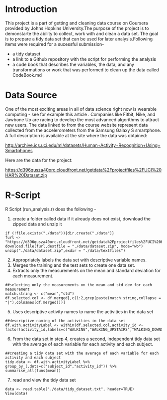 
# Introduction

This project is a part of getting and cleaning data course on Coursera provided by Johns Hopkins University.The purpose of the project is to demonstarte the ability to collect, work with and clean a data set. The goal is to prepare a tidy data set that can be used for later analysis.Following items were required for a sucessful submission-
* a tidy dataset
* a link to a Github repository with the script for performing the analysis
* a code book that describes the variables, the data, and any transformations or work that was performed to clean up the data called CodeBook.md

# Data Source

One of the most exciting areas in all of data science right now is wearable computing - see for example this article . Companies like Fitbit, Nike, and Jawbone Up are racing to develop the most advanced algorithms to attract new users. The data linked to from the course website represent data collected from the accelerometers from the Samsung Galaxy S smartphone. A full description is available at the site where the data was obtained:

http://archive.ics.uci.edu/ml/datasets/Human+Activity+Recognition+Using+Smartphones

Here are the data for the project:

https://d396qusza40orc.cloudfront.net/getdata%2Fprojectfiles%2FUCI%20HAR%20Dataset.zip

# R-Script
R Script (run_analysis.r) does the following -
1. create a folder called data if it already does not exist, download the zipped data and unzip it
```
if (!file.exists("./data")){dir.create("./data")}
furl <- "https://d396qusza40orc.cloudfront.net/getdata%2Fprojectfiles%2FUCI%20HAR%20Dataset.zip"
download.file(furl,destfile = "./data/dataset.zip", mode="wb")
unzip("./data/dataset.zip",exdir = "./data/textfiles")
```
2. Appropriately labels the data set with descriptive variable names.
3. Merges the training and the test sets to create one data set.
4. Extracts only the measurements on the mean and standard deviation for each measurement.
```
##selecting only the measurements on the mean and std dev for each measurement
match.string <- c("mean","std")
df.selected.col <- df.merged[,c(1:2,grep(paste(match.string,collapse = "|"),colnames(df.merged)))]
```
5. Uses descriptive activity names to name the activities in the data set
```
##descriptive naming of the activities in the data set
df.with.activityLabel <- within(df.selected.col,activity_id <- factor(activity_id,labels=c("WALKING","WALKING_UPSTAIRS","WALKING_DOWNSTAIRS","SITTING","STANDING","LAYING")))
```
6. From the data set in step 4, creates a second, independent tidy data set with the average of each variable for each activity and each subject.
```
##creating a tidy data set with the average of each variable for each activity and each subject
tidy.data <- df.with.activityLabel %>% group_by_(.dots=c("subject_id","activity_id")) %>% summarise_all(funs(mean))
```
7. read and view the tidy data set
```
data <- read.table("./data/tidy_dataset.txt", header=TRUE)
View(data)
```

